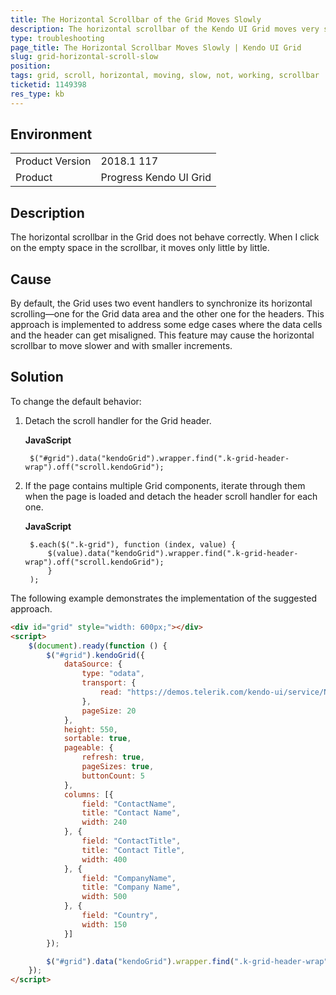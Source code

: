 ```yaml
---
title: The Horizontal Scrollbar of the Grid Moves Slowly
description: The horizontal scrollbar of the Kendo UI Grid moves very slowly.
type: troubleshooting
page_title: The Horizontal Scrollbar Moves Slowly | Kendo UI Grid
slug: grid-horizontal-scroll-slow
position:
tags: grid, scroll, horizontal, moving, slow, not, working, scrollbar
ticketid: 1149398
res_type: kb
---
```


## Environment

<table>
	<tr>
		<td>Product Version</td>
		<td>2018.1 117</td>
	</tr>
	<tr>
		<td>Product</td>
		<td>Progress Kendo UI Grid</td>
	</tr>
</table>


## Description

The horizontal scrollbar in the Grid does not behave correctly. When I click on the empty space in the scrollbar, it moves only little by little.

## Cause

By default, the Grid uses two event handlers to synchronize its horizontal scrolling&mdash;one for the Grid data area and the other one for the headers. This approach is implemented to address some edge cases where the data cells and the header can get misaligned. This feature may cause the horizontal scrollbar to move slower and with smaller increments.

## Solution

To change the default behavior:

1. Detach the scroll handler for the Grid header.

    **JavaScript**

        $("#grid").data("kendoGrid").wrapper.find(".k-grid-header-wrap").off("scroll.kendoGrid");
    

1. If the page contains multiple Grid components, iterate through them when the page is loaded and detach the header scroll handler for each one.

    **JavaScript**

        $.each($(".k-grid"), function (index, value) {
            $(value).data("kendoGrid").wrapper.find(".k-grid-header-wrap").off("scroll.kendoGrid");
            }
        );
    

The following example demonstrates the implementation of the suggested approach.

```html
<div id="grid" style="width: 600px;"></div>
<script>
    $(document).ready(function () {
        $("#grid").kendoGrid({
            dataSource: {
                type: "odata",
                transport: {
                    read: "https://demos.telerik.com/kendo-ui/service/Northwind.svc/Customers"
                },
                pageSize: 20
            },
            height: 550,
            sortable: true,
            pageable: {
                refresh: true,
                pageSizes: true,
                buttonCount: 5
            },
            columns: [{
                field: "ContactName",
                title: "Contact Name",
                width: 240
            }, {
                field: "ContactTitle",
                title: "Contact Title",
                width: 400
            }, {
                field: "CompanyName",
                title: "Company Name",
                width: 500
            }, {
                field: "Country",
                width: 150
            }]
        });

        $("#grid").data("kendoGrid").wrapper.find(".k-grid-header-wrap").off("scroll.kendoGrid");
    });
</script>
```

